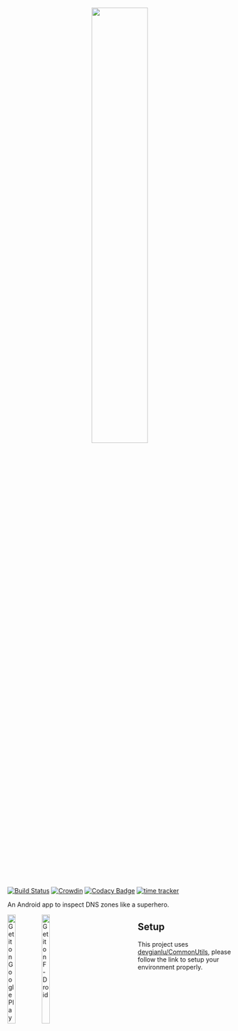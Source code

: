<h1 align=center>
<img src="Graphics/Banner.png" width=50%>
</h1>

[![Build Status](https://travis-ci.com/devgianlu/DNSHero.svg?branch=master)](https://travis-ci.com/devgianlu/DNSHero)
[![Crowdin](https://badges.crowdin.net/dnshero/localized.svg)](https://crowdin.com/project/dnshero)
[![Codacy Badge](https://api.codacy.com/project/badge/Grade/370276fbf50d4c7cad8c3bb1cb91ec59)](https://www.codacy.com/manual/devgianlu/DNSHero?utm_source=github.com&amp;utm_medium=referral&amp;utm_content=devgianlu/DNSHero&amp;utm_campaign=Badge_Grade)
[![time tracker](https://wakatime.com/badge/github/devgianlu/DNSHero.svg)](https://wakatime.com/badge/github/devgianlu/DNSHero)

An Android app to inspect DNS zones like a superhero.

<div style='float:left'>
<a href='https://play.google.com/store/apps/details?id=com.gianlu.dnshero&pcampaignid=MKT-Other-global-all-co-prtnr-py-PartBadge-Mar2515-1'><img alt='Get it on Google Play' src='https://play.google.com/intl/en_us/badges/images/generic/en_badge_web_generic.png' width='25%' /></a>
<a href='https://f-droid.org/app/com.gianlu.dnshero'><img src='https://f-droid.org/badge/get-it-on.png' alt='Get it on F-Droid' width='25%' /></a>
</div>


## Setup
This project uses [devgianlu/CommonUtils](https://github.com/devgianlu/CommonUtils), please follow the link to setup your environment properly.
